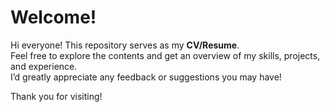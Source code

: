 # Welcome!

Hi everyone! This repository serves as my **CV/Resume**.  
Feel free to explore the contents and get an overview of my skills, projects, and experience.  
I’d greatly appreciate any feedback or suggestions you may have!

Thank you for visiting!
